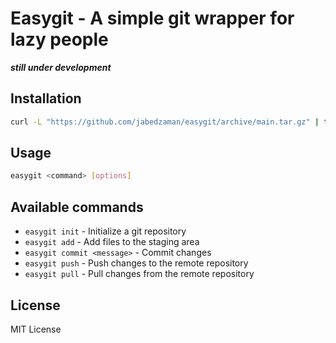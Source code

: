 # Easygit - A simple git wrapper for lazy people

**_still under development_**

## Installation

```bash
curl -L "https://github.com/jabedzaman/easygit/archive/main.tar.gz" | tar xz | cd easygit | install.sh
```

## Usage

```bash
easygit <command> [options]
```

## Available commands

- `easygit init` - Initialize a git repository
- `easygit add` - Add files to the staging area
- `easygit commit <message>` - Commit changes
- `easygit push` - Push changes to the remote repository
- `easygit pull` - Pull changes from the remote repository

## License

MIT License
